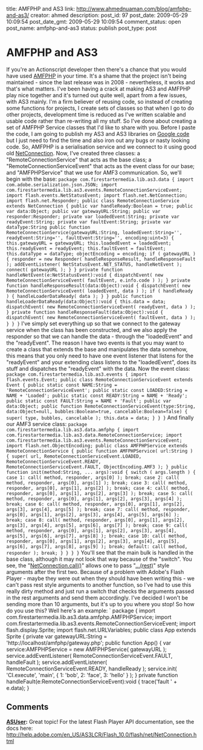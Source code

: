 title: AMFPHP and AS3
link: http://www.ahmednuaman.com/blog/amfphp-and-as3/
creator: ahmed
description: 
post_id: 97
post_date: 2009-05-29 10:09:54
post_date_gmt: 2009-05-29 10:09:54
comment_status: open
post_name: amfphp-and-as3
status: publish
post_type: post

# AMFPHP and AS3

If you're an Actionscript developer then there's a chance that you would have used [AMFPHP](http://www.amfphp.org/) in your time. It's a shame that the project isn't being maintained - since the last release was in 2008 - nevertheless, it works and that's what matters. I've been having a crack at making AS3 and AMFPHP play nice together and it's turned out quite well, apart from a few issues, with AS3 mainly. I'm a firm believer of reusing code, so instead of creating some functions for projects, I create sets of classes so that when I go to do other projects, development time is reduced as I've written scalable and usable code rather than re-writing all my stuff. So I've done about creating a set of AMFPHP Service classes that I'd like to share with you. Before I paste the code, I am going to publish my AS3 and AS3 libraries on [Google code](http://code.google.com/p/firestartermedia/) but I just need to find the time and also iron out any bugs or nasty looking code. So, AMFPHP is a serialisation service and we connect to it using good old [NetConnection](http://livedocs.adobe.com/flash/9.0/ActionScriptLangRefV3/flash/net/NetConnection.html). Now, I've created three classes: a "RemoteConnectionService" that acts as the base class; a "RemoteConnectionServiceEvent" that acts as the event class for our base; and "AMFPHPService" that we use for AMF3 communication. So, we'll begin with the base: ` package com.firestartermedia.lib.as3.data { import com.adobe.serialization.json.JSON; import com.firestartermedia.lib.as3.events.RemoteConnectionServiceEvent; import flash.events.NetStatusEvent; import flash.net.NetConnection; import flash.net.Responder; public class RemoteConnectionService extends NetConnection { public var handleReady:Boolean = true; public var data:Object; public var gatewayURL:String; public var responder:Responder; private var loadedEvent:String; private var readyEvent:String; private var faultEvent:String; private var dataType:String public function RemoteConnectionService(gatewayURL:String, loadedEvent:String='', readyEvent:String='', faultEvent:String='', encoding:uint=3) { this.gatewayURL = gatewayURL; this.loadedEvent = loadedEvent; this.readyEvent = readyEvent; this.faultEvent = faultEvent; this.dataType = dataType; objectEncoding = encoding; if ( gatewayURL ) { responder = new Responder( handleResponseResult, handleResponseFault ); addEventListener( NetStatusEvent.NET_STATUS, handleNetEvent ); connect( gatewayURL ); } } private function handleNetEvent(e:NetStatusEvent):void { dispatchEvent( new RemoteConnectionServiceEvent( faultEvent, e.info.code ) ); } private function handleResponseResult(data:Object):void { dispatchEvent( new RemoteConnectionServiceEvent( loadedEvent, data ) ); if ( handleReady ) { handleLoaderDataReady( data ); } } public function handleLoaderDataReady(data:Object):void { this.data = data; dispatchEvent( new RemoteConnectionServiceEvent( readyEvent, data ) ); } private function handleResponseFault(data:Object):void { dispatchEvent( new RemoteConnectionServiceEvent( faultEvent, data ) ); } } } ` I've simply set everything up so that we connect to the gateway service when the class has been constructed, and we also apply the responder so that we can handle the data - through the "loadedEvent" and the "readyEvent". The reason I have two events is that you may want to create a class that extends the base and manipulates the data somehow, this means that you only need to have one event listener that listens for the "readyEvent" and your extending class listens to the "loadedEvent", does its stuff and dispatches the "readyEvent" with the data. Now the event class: ` package com.firestartermedia.lib.as3.events { import flash.events.Event; public class RemoteConnectionServiceEvent extends Event { public static const NAME:String = 'RemoteConnectionServiceEvent'; public static const LOADED:String = NAME + 'Loaded'; public static const READY:String = NAME + 'Ready'; public static const FAULT:String = NAME + 'Fault'; public var data:Object; public function RemoteConnectionServiceEvent(type:String, data:Object=null, bubbles:Boolean=true, cancelable:Boolean=false) { super( type, bubbles, cancelable ); this.data = data; } } } ` And finally our AMF3 service class: ` package com.firestartermedia.lib.as3.data.amfphp { import com.firestartermedia.lib.as3.data.RemoteConnectionService; import com.firestartermedia.lib.as3.events.RemoteConnectionServiceEvent; import flash.net.ObjectEncoding; public class AMFPHPService extends RemoteConnectionService { public function AMFPHPService( url:String ) { super( url, RemoteConnectionServiceEvent.LOADED, RemoteConnectionServiceEvent.READY, RemoteConnectionServiceEvent.FAULT, ObjectEncoding.AMF3 ); } public function init(method:String, ... args):void { switch ( args.length ) { case 1: call( method, responder, args[0] ); break; case 2: call( method, responder, args[0], args[1] ); break; case 3: call( method, responder, args[0], args[1], args[2] ); break; case 4: call( method, responder, args[0], args[1], args[2], args[3] ); break; case 5: call( method, responder, args[0], args[1], args[2], args[3], args[4] ); break; case 6: call( method, responder, args[0], args[1], args[2], args[3], args[4], args[5] ); break; case 7: call( method, responder, args[0], args[1], args[2], args[3], args[4], args[5], args[6] ); break; case 8: call( method, responder, args[0], args[1], args[2], args[3], args[4], args[5], args[6], args[7] ); break; case 9: call( method, responder, args[0], args[1], args[2], args[3], args[4], args[5], args[6], args[7], args[8] ); break; case 10: call( method, responder, args[0], args[1], args[2], args[3], args[4], args[5], args[6], args[7], args[8], args[9] ); break; default: call( method, responder ); break; } } } } ` You'll see that the main bulk is handled in the base class, although it may not look that way because of the "switch". You see, the "[NetConnection.call()](http://livedocs.adobe.com/flash/9.0/ActionScriptLangRefV3/flash/net/NetConnection.html#call())" allows one to pass "[...(rest)](http://livedocs.adobe.com/flash/9.0/ActionScriptLangRefV3/statements.html#..._(rest)_parameter)" style arguments after the first two. Because of a problem with Adobe's Flash Player - maybe they were out when they should have been writing this - we can't pass rest style arguments to another function, so I've had to use this really dirty method and just run a switch that checks the arguments passed in the rest arguments and send them accordingly. I've decided I won't be sending more than 10 arguments, but it's up to you where you stop! So how do you use this? Well here's an example: ` package { import com.firestartermedia.lib.as3.data.amfphp.AMFPHPService; import com.firestartermedia.lib.as3.events.RemoteConnectionServiceEvent; import flash.display.Sprite; import flash.net.URLVariables; public class App extends Sprite { private var gatewayURL:String = 'http://localhost/amfphp/gateway.php'; public function App() { var service:AMFPHPService = new AMFPHPService( gatewayURL ); service.addEventListener( RemoteConnectionServiceEvent.FAULT, handleFault ); service.addEventListener( RemoteConnectionServiceEvent.READY, handleReady ); service.init( 'CI.execute', 'main', { 1: 'bob', 2: 'face', 3: 'hello' } ); } private function handleFault(e:RemoteConnectionServiceEvent):void { trace('fault ' + e.data); }

## Comments

**[ASUser](#217 "2009-09-10 22:13:51"):** Great topic! For the latest Flash Player API documentation, see the docs here: http://help.adobe.com/en_US/AS3LCR/Flash_10.0/flash/net/NetConnection.html

